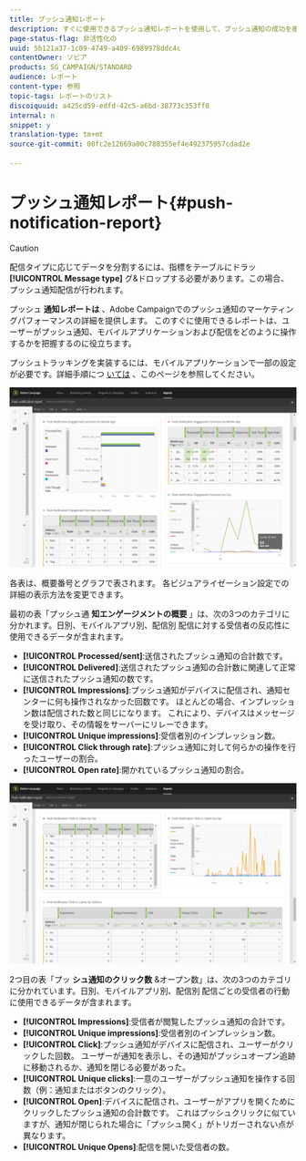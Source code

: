 ```yaml
---
title: プッシュ通知レポート
description: すぐに使用できるプッシュ通知レポートを使用して、プッシュ通知の成功を確認します。
page-status-flag: 非活性化の
uuid: 5b121a37-1c09-4749-a409-6989978ddc4c
contentOwner: ソビア
products: SG_CAMPAIGN/STANDARD
audience: レポート
content-type: 参照
topic-tags: レポートのリスト
discoiquuid: a425cd59-edfd-42c5-a6bd-38773c353ff0
internal: n
snippet: y
translation-type: tm+mt
source-git-commit: 00fc2e12669a00c788355ef4e492375957cdad2e

---
```



# プッシュ通知レポート{#push-notification-report}

>[!CAUTION]
>
>配信タイプに応じてデータを分割するには、指標をテーブルにドラッ **[!UICONTROL Message type]** グ&amp;ドロップする必要があります。この場合、プッシュ通知配信が行われます。

プッシュ **通知レポートは** 、Adobe Campaignでのプッシュ通知のマーケティングパフォーマンスの詳細を提供します。 このすぐに使用できるレポートは、ユーザーがプッシュ通知、モバイルアプリケーションおよび配信をどのように操作するかを把握するのに役立ちます。

プッシュトラッキングを実装するには、モバイルアプリケーションで一部の設定が必要です。詳細手順につ [いては](https://helpx.adobe.com/campaign/kb/push-tracking.html) 、このページを参照してください。

![](assets/dynamic_report_push.png)

各表は、概要番号とグラフで表されます。 各ビジュアライゼーション設定での詳細の表示方法を変更できます。

最初の表「プッシュ通 **知エンゲージメントの概要** 」は、次の3つのカテゴリに分かれます。日別、モバイルアプリ別、配信別 配信に対する受信者の反応性に使用できるデータが含まれます。

* **[!UICONTROL Processed/sent]**:送信されたプッシュ通知の合計数です。
* **[!UICONTROL Delivered]**:送信されたプッシュ通知の合計数に関連して正常に送信されたプッシュ通知の数です。
* **[!UICONTROL Impressions]**:プッシュ通知がデバイスに配信され、通知センターに何も操作されなかった回数です。 ほとんどの場合、インプレッション数は配信された数と同じになります。 これにより、デバイスはメッセージを受け取り、その情報をサーバーにリレーできます。
* **[!UICONTROL Unique impressions]**:受信者別のインプレッション数。
* **[!UICONTROL Click through rate]**:プッシュ通知に対して何らかの操作を行ったユーザーの割合。
* **[!UICONTROL Open rate]**:開かれているプッシュ通知の割合。

![](assets/dynamic_report_push_2.png)

2つ目の表「プッ **シュ通知のクリック数** &amp;オープン数」は、次の3つのカテゴリに分かれています。日別、モバイルアプリ別、配信別 配信ごとの受信者の行動に使用できるデータが含まれます。

* **[!UICONTROL Impressions]**:受信者が閲覧したプッシュ通知の合計です。
* **[!UICONTROL Unique impressions]**:受信者別のインプレッション数。
* **[!UICONTROL Click]**:プッシュ通知がデバイスに配信され、ユーザーがクリックした回数。 ユーザーが通知を表示し、その通知がプッシュオープン追跡に移動されるか、通知を閉じる必要があった。
* **[!UICONTROL Unique clicks]**:一意のユーザーがプッシュ通知を操作する回数（例：通知またはボタンのクリック）。
* **[!UICONTROL Open]**:デバイスに配信され、ユーザーがアプリを開くためにクリックしたプッシュ通知の合計数です。 これはプッシュクリックに似ていますが、通知が閉じられた場合に「プッシュ開く」がトリガーされない点が異なります。
* **[!UICONTROL Unique Opens]**:配信を開いた受信者の数。

